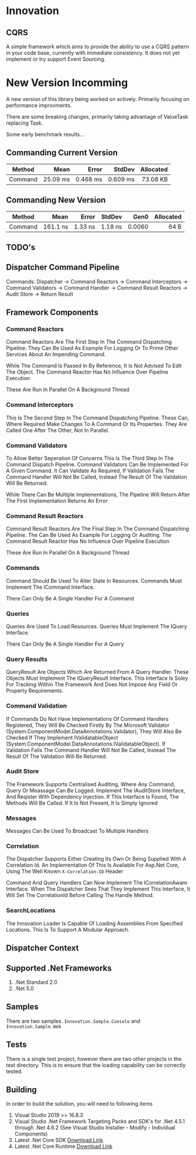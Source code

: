 # Innovation

## CQRS

A simple framework which aims to provide the ability to use a CQRS pattern in your code base,
currently with immediate consistency. It does not yet implement or try support Event Sourcing.

# New Version Incomming

A new version of this library being worked on actively.
Primarily focusing on performance improvments.

There are some breaking changes, primarily taking advantage of ValueTask replacing Task.

Some early benchmark results...

## Commanding Current Version

|  Method |     Mean |    Error |   StdDev | Allocated |
|-------- |---------:|---------:|---------:|----------:|
| Command | 25.09 ms | 0.468 ms | 0.609 ms |  73.08 KB |

## Commanding New Version

|  Method |     Mean |   Error |  StdDev |   Gen0 | Allocated |
|-------- |---------:|--------:|--------:|-------:|----------:|
| Command | 161.1 ns | 1.33 ns | 1.18 ns | 0.0060 |      64 B |

## TODO's


## Dispatcher Command Pipeline

Commands: Dispatcher -> Command Reactors -> Command Interceptors -> Command Validators -> Command Handler -> Command Result Reactors -> Audit Store -> Return Result

## Framework Components

### Command Reactors

Command Reactors Are The First Step In The Command Dispatching Pipeline.
They Can Be Used As Example For Logging Or To Prime Other Services About An Impending Command.

While The Command Is Passed In By Reference, It Is Not Advised To Edit The Object.
The Command Reactor Has No Influence Over Pipeline Execution

These Are Run In Parallel On A Background Thread

### Command Interceptors

This Is The Second Step In The Command Dispatching Pipeline.
These Can, Where Required Make Changes To A Command Or Its Properties. They Are Called One After The Other,
Not In Parallel.

### Command Validators

To Allow Better Seperation Of Concerns This Is The Third Step In The Command Dispatch Pipeline. 
Command Validators Can Be Implemented For A Given Command. It Can Validate As Required, If Validation Fails The Command Handler
Will Not Be Called, Instead The Result Of The Validation Will Be Returned.

While There Can Be Multiple Implementations, The Pipeline Will Return After The First Implementation Returns An Error

### Command Result Reactors

Command Result Reactors Are The Final Step In The Command Dispatching Pipeline.
The Can Be Used As Example For Logging Or Auditing. The Command Result Reactor Has No Influence Over Pipeline Execution

These Are Run In Parallel On A Background Thread

### Commands

Command Should Be Used To Alter State In Resources.
Commands Must Implement The ICommand Interface.

There Can Only Be A Single Handler For A Command

### Queries

Queries Are Used To Load Resources.
Queries Must Implement The IQuery Interface.

There Can Only Be A Single Handler For A Query

### Query Results

QueryResult Are Objects Which Are Returned From A Query Handler.
These Objects Must Implement The IQueryResult Interface.
This Interface Is Soley For Tracking Within The Framework And Does Not Impose Any
Field Or Property Requirements.

### Command Validation

If Commands Do Not Have Implementations Of Command Handlers Registered, They Will Be Checked
Firstly By The Microsoft Validator (System.ComponentModel.DataAnnotations.Validator), They Will 
Also Be Checked If They Implement IValidatableObject (System.ComponentModel.DataAnnotations.IValidatableObject).
If Validation Fails The Command Handler Will Not Be Called, Instead The Result Of The Validation Will Be Returned.

### Audit Store

The Framework Supports Centralised Auditing, Where Any Command, Query Or Meassage Can Be Logged.
Implement The IAuditStore Interface, And Reqister With Dependency Injection. If This Interface Is Found,
The Methods Will Be Called. If It Is Not Present, It Is Simply Ignored

### Messages

Messages Can Be Used To Broadcast To Multiple Handlers

### Correlation

The Dispatcher Supports Either Creating Its Own Or Being Supplied With A Correlation Id.
An Implementation Of This Is Available For Asp.Net Core, Using The Well Known `X-Correlation-ID` Header

Command And Query Handlers Can Now Implement The ICorrelationAware Interface.
When The Dispatcher Sees That They Implement This Interface, It Will Set The CorrelationId Before Calling The Handle Method.

### SearchLocations

The Innovation Loader Is Capable Of Loading Assemblies From Specified Locations.
This Is To Support A Modular Approach.

## Dispatcher Context



## Supported .Net Frameworks

1. .Net Standard 2.0
2. .Net 5.0

## Samples

There are two samples. `Innovation.Sample.Console` and `Innovation.Sample.Web`

## Tests

There is a single test project, however there are two other projects in the test directory.
This is to ensure that the loading capability can be correctly tested.

## Building

In order to build the solution, you will need to following items

1. Visual Studio 2019 >= 16.8.3
2. Visual Studio .Net Framework Targeting Packs and SDK's for .Net 4.5.1 through .Net 4.6.2 (See Visual Studio Installer - Modify - Individual Components)
3. Latest .Net Core SDK [Download Link](https://dotnet.microsoft.com/download/dotnet/thank-you/sdk-5.0.101-windows-x64-installer)
4. Latest .Net Core Runtime [Download Link](https://dotnet.microsoft.com/download/dotnet/current/runtime)

